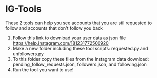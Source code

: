 # IG-Tools
These 2 tools can help you see accounts that you are stil requested to follow and accounts that don't follow you back

1. Follow this link to download your user data as json file https://help.instagram.com/181231772500920
2. Make a new folder including these tool scripts: requested.py and unfollowers.py
3. To this folder copy these files from the Instagram data download: pending_follow_requests.json, followers.json, and following.json
4. Run the tool you want to use!
